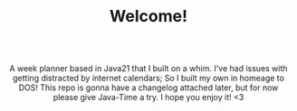 <div align="center">
<br>
  
# Welcome!

<br>  

<br>

A week planner based in Java21 that I built on a whim. I've had issues with getting distracted by internet calendars; So I built my own in homeage to DOS!
This repo is gonna have a changelog attached later, but for now please give Java-Time a try. I hope you enjoy it! <3

<br>
